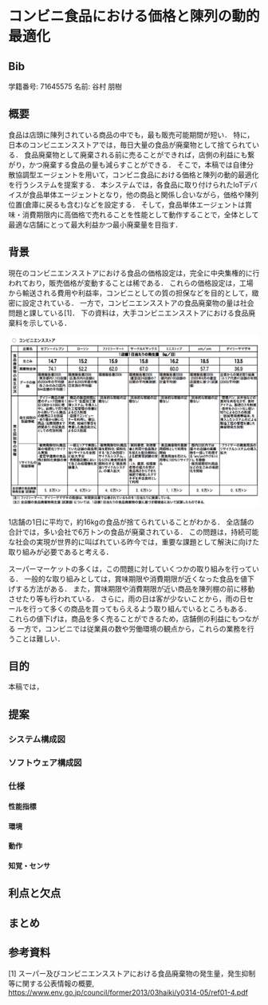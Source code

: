 # コンビニ食品における価格と陳列の動的最適化
## Bib
学籍番号: 71645575
名前: 谷村 朋樹

## 概要
食品は店頭に陳列されている商品の中でも，最も販売可能期間が短い．
特に，日本のコンビニエンスストアでは，毎日大量の食品が廃棄物として捨てられている．
食品廃棄物として廃棄される前に売ることができれば，店側の利益にも繋がり，かつ廃棄する食品の量も減らすことができる．
そこで，本稿では自律分散協調型エージェントを用いて，コンビニ食品における価格と陳列の動的最適化を行うシステムを提案する．
本システムでは，各食品に取り付けられたIoTデバイスが食品単体エージェントとなり，他の商品と関係し合いながら，価格や陳列位置(倉庫に戻るも含む)などを設定する．
そして，食品単体エージェントは賞味・消費期限内に高価格で売れることを性能として動作することで，全体として最適な店舗にとって最大利益かつ最小廃棄量を目指す．


## 背景
現在のコンビニエンスストアにおける食品の価格設定は，完全に中央集権的に行われており，販売価格が変動することは稀である．
これらの価格設定は，工場から輸送される費用や利益率，コンビニとしての質の担保などを目的として，緻密に設定されている．
一方で，コンビニエンスストアの食品廃棄物の量は社会問題と課している[1]．
下の資料は，大手コンビニエンスストアにおける食品廃棄料を示している．

![コンビニエンスストアにおける食品廃棄量の統計資料](food_trash_statistics.png)

1店舗の1日に平均で，約16kgの食品が捨てられていることがわかる．
全店舗の合計では，多い会社で6万トンの食品が廃棄されている．
この問題は，持続可能な社会の実現が世界的に叫ばれている昨今では，重要な課題として解決に向けた取り組みが必要であると考える．

スーパーマーケットの多くは，この問題に対していくつかの取り組みを行っている．
一般的な取り組みとしては，賞味期限や消費期限が近くなった食品を値下げする方法がある．
また，賞味期限や消費期限が近い商品を陳列棚の前に移動させたり等も行われている．
さらに，雨の日は客が少ないことから，雨の日セールを行って多くの商品を買ってもらえるよう取り組んでいるところもある．
これらの値下げは，商品を多く売ることができるため，店舗側の利益にもつながる
一方で，コンビニでは従業員の数や労働環境の観点から，これらの業務を行うことは難しい．


## 目的
本稿では，


## 提案


### システム構成図


### ソフトウェア構成図


### 仕様
#### 性能指標
#### 環境
#### 動作
#### 知覚・センサ


## 利点と欠点


## まとめ


## 参考資料
[1] スーパー及びコンビニエンスストアにおける食品廃棄物の発生量，発生抑制等に関する公表情報の概要, https://www.env.go.jp/council/former2013/03haiki/y0314-05/ref01-4.pdf
